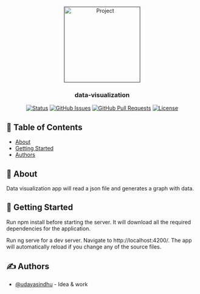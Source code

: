 <p align="center">
  <a href="" rel="noopener">
 <img width=200px height=200px src="https://i.imgur.com/6wj0hh6.jpg" alt="Project"></a>
</p>

<h3 align="center">data-visualization</h3>

<div align="center">

[![Status](https://img.shields.io/badge/status-active-success.svg)]()
[![GitHub Issues](https://img.shields.io/github/issues/kylelobo/The-Documentation-Compendium.svg)](https://github.com/kylelobo/The-Documentation-Compendium/issues)
[![GitHub Pull Requests](https://img.shields.io/github/issues-pr/kylelobo/The-Documentation-Compendium.svg)](https://github.com/kylelobo/The-Documentation-Compendium/pulls)
[![License](https://img.shields.io/badge/license-MIT-blue.svg)](/LICENSE)

</div>

## 📝 Table of Contents

- [About](#about)
- [Getting Started](#getting_started)
- [Authors](#authors)

## 🧐 About <a name = "about"></a>

Data visualization app will read a json file and generates a graph with data.

## 🏁 Getting Started <a name = "getting_started"></a>

Run npm install before starting the server. It will download all the required dependencies for the application.

Run ng serve for a dev server. Navigate to http://localhost:4200/. The app will automatically reload if you change any of the source files.

## ✍️ Authors <a name = "authors"></a>

- [@udayasindhu](https://github.com/udayasindhu) - Idea & work
